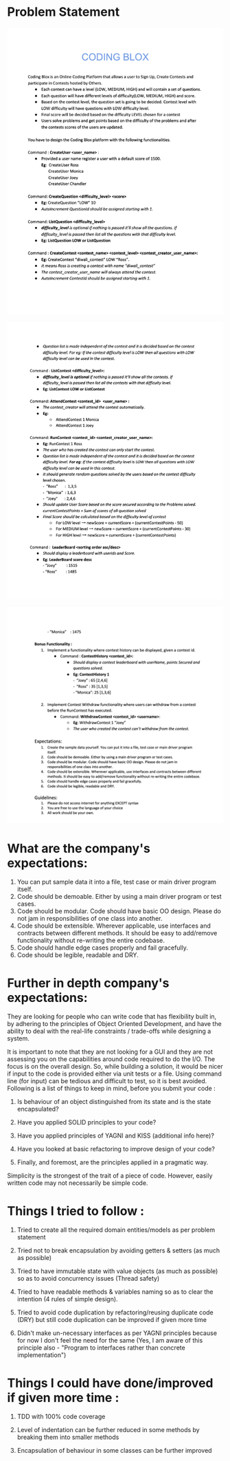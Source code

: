 # Problem Statement

![alt text](https://raw.githubusercontent.com/pulkitent/coding-blox-flipkart-machine-round/master/problemStatement1.png)

![alt text](https://raw.githubusercontent.com/pulkitent/coding-blox-flipkart-machine-round/master/problemStatement2.png)

![alt text](https://raw.githubusercontent.com/pulkitent/coding-blox-flipkart-machine-round/master/problemStatement3.png)


# What are the company's expectations:

1. You can put sample data it into a file, test case or main driver program itself.
2. Code should be demoable. Either by using a main driver program or test cases.
3. Code should be modular. Code should have basic OO design. Please do not jam in
   responsibilities of one class into another.
4. Code should be extensible. Wherever applicable, use interfaces and contracts between different
   methods. It should be easy to add/remove functionality without re-writing the entire codebase.
5. Code should handle edge cases properly and fail gracefully.
6. Code should be legible, readable and DRY.

# Further in depth company's expectations:

They are looking for people who can write code that has flexibility built in, by adhering to the principles of Object
Oriented Development, and have the ability to deal with the real-life constraints / trade-offs while designing a system.

It is important to note that they are not looking for a GUI and they are not assessing you on the capabilities around
code required to do the I/O. The focus is on the overall design. So, while building a solution, it would be nicer if
input to the code is provided either via unit tests or a file. Using command line (for input) can be tedious and
difficult to test, so it is best avoided. Following is a list of things to keep in mind, before you submit your code :

1. Is behaviour of an object distinguished from its state and is the state encapsulated?

2. Have you applied SOLID principles to your code?

3. Have you applied principles of YAGNI and KISS (additional info here)?

4. Have you looked at basic refactoring to improve design of your code?

5. Finally, and foremost, are the principles applied in a pragmatic way.

Simplicity is the strongest of the trait of a piece of code. However, easily written code may not necessarily be simple
code.

# Things I tried to follow :

1. Tried to create all the required domain entities/models as per problem statement

2. Tried not to break encapsulation by avoiding getters & setters (as much as possible)

3. Tried to have immutable state with value objects (as much as possible) so as to avoid concurrency issues (Thread
   safety)

4. Tried to have readable methods & variables naming so as to clear the intention
   (4 rules of simple design).

6. Tried to avoid code duplication by refactoring/reusing duplicate code (DRY)
   but still code duplication can be improved if given more time

7. Didn't make un-necessary interfaces as per YAGNI principles because for now I don't feel the need for the same (Yes,
   I am aware of this principle also - "Program to interfaces rather than concrete implementation")

# Things I could have done/improved if given more time :

1. TDD with 100% code coverage

3. Level of indentation can be further reduced in some methods by breaking them into smaller methods

4. Encapsulation of behaviour in some classes can be further improved